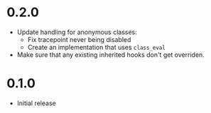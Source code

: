 # 0.2.0
- Update handling for anonymous classes:
  - Fix tracepoint never being disabled
  - Create an implementation that uses `class_eval`
- Make sure that any existing inherited hooks don't get overriden.

# 0.1.0
- Initial release